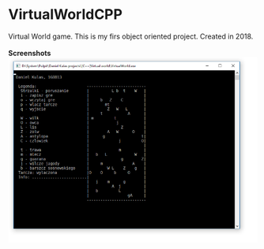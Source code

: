 # VirtualWorldCPP

Virtual World game. This is my firs object oriented project. Created in 2018.
<br>
<br>
**Screenshots**
![](Images/screen1.png?raw=true)
